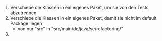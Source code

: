 1. Verschiebe die Klassen in ein eigenes Paket, um sie von den Tests abzutrennen
2. Verschiebe die Klassen in ein eigenes Paket, damit sie nicht im default Package liegen    
    - von nur "src" in "src/main/de/java/se/refactoring/"
3. 
